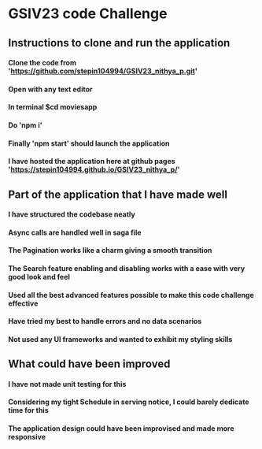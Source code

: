 # GSIV23 code Challenge

## Instructions to clone and run the application ##
#### Clone the code from 'https://github.com/stepin104994/GSIV23_nithya_p.git' ####
#### Open with any text editor ####
#### In terminal $cd moviesapp ####
#### Do 'npm i' ####
#### Finally 'npm start' should launch the application ####
#### I have hosted the application here at github pages 'https://stepin104994.github.io/GSIV23_nithya_p/' ####

## Part of the application that I have made well ##
#### I have structured the codebase neatly ####
#### Async calls are handled well in saga file ####
#### The Pagination works like a charm giving a smooth transition ####
#### The Search feature enabling and disabling works with a ease with very good look and feel ####
#### Used all the best advanced features possible to make this code challenge effective ####
#### Have tried my best to handle errors and no data scenarios ####
#### Not used any UI frameworks and wanted to exhibit my styling skills ####

## What could have been improved ##
#### I have not made unit testing for this ####
#### Considering my tight Schedule in serving notice, I could barely dedicate time for this ####
#### The application design could have been improvised and made more responsive ####

